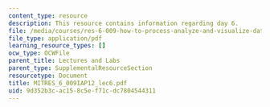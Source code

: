 ```yaml
---
content_type: resource
description: This resource contains information regarding day 6.
file: /media/courses/res-6-009-how-to-process-analyze-and-visualize-data-january-iap-2012/9d352b3cac158c5ef71cdc7804544311_MITRES_6_009IAP12_lec6.pdf
file_type: application/pdf
learning_resource_types: []
ocw_type: OCWFile
parent_title: Lectures and Labs
parent_type: SupplementalResourceSection
resourcetype: Document
title: MITRES_6_009IAP12_lec6.pdf
uid: 9d352b3c-ac15-8c5e-f71c-dc7804544311
---
```

